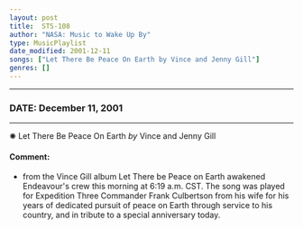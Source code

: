 ```yaml
---
layout: post
title:  STS-108
author: "NASA: Music to Wake Up By"
type: MusicPlaylist
date_modified: 2001-12-11
songs: ["Let There Be Peace On Earth by Vince and Jenny Gill"]
genres: []
---
```


----
### DATE: December 11, 2001
----
✺ Let There Be Peace On Earth *by* Vince and Jenny Gill  

#### Comment:
* from the Vince Gill album Let There be Peace on Earth awakened Endeavour's crew this morning at 6:19 a.m. CST. The song was played for Expedition Three Commander Frank Culbertson from his wife for his years of dedicated pursuit of peace on Earth through service to his country, and in tribute to a special anniversary today.



<br/>
<center>
	<a target="_blank"
	   href="https://twitter.com/intent/tweet?hashtags=Space,NASA,Playlist,NASAWakeupCalls,SpaceProgram&text=🚀 {{ page.author}}, '{{ page.songs.first }}' {{ page.title }}, {{ page.date | date: '%B %d, %Y' }}, {{ site.url }}{{ page.url }}&via=nasawakeupcalls"><i class="fab fa-twitter" title="Tweet this page" alt="Tweet this page" style="font-size: 1.3em;"></i></a>
	&nbsp; 	<i class="fas fa-user-astronaut" style="font-size: 1.5em;"></i> &nbsp;
    <a id="custom_amazon_link"
       type="amzn" search="#"
       category="popular music">
    <i class="fab fa-amazon" style="font-size: 1.3em;"></i></a>
</center>

<!-- Randomly resolve an individual entry from a song array -->
<script src="/assets/javascript/seedrandom.min.js"></script>
<script>
  var wake_me_up = ["Let There Be Peace On Earth by Vince and Jenny Gill"];
  var prng = new Math.seedrandom();
  function randomSong() {
    song = wake_me_up[Math.floor(Math.random() * wake_me_up.length)];
    var amazon_link = document.getElementById("custom_amazon_link");
    amazon_link.setAttribute("search", song);
  }
  window.onload = randomSong();
</script>
